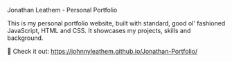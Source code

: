 Jonathan Leathem - Personal Portfolio

This is my personal portfolio website, built with standard, good ol' fashioned JavaScript, HTML and CSS. It showcases my projects, skills and background.

🔗 Check it out: https://johnnyleathem.github.io/Jonathan-Portfolio/ 
